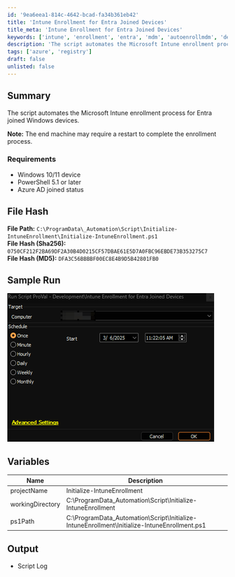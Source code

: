 ```yaml
---
id: '9ea6eea1-814c-4642-bcad-fa34b361eb42'
title: 'Intune Enrollment for Entra Joined Devices'
title_meta: 'Intune Enrollment for Entra Joined Devices'
keywords: ['intune', 'enrollment', 'entra', 'mdm', 'autoenrollmdm', 'deviceenroller']
description: 'The script automates the Microsoft Intune enrollment process for Entra joined Windows devices.'
tags: ['azure', 'registry']
draft: false
unlisted: false
---
```


## Summary  

The script automates the Microsoft Intune enrollment process for Entra joined Windows devices.

**Note:** The end machine may require a restart to complete the enrollment process.

### Requirements

- Windows 10/11 device  
- PowerShell 5.1 or later  
- Azure AD joined status

## File Hash

**File Path:** `C:\ProgramData\_Automation\Script\Initialize-IntuneEnrollment\Initialize-IntuneEnrollment.ps1`  
**File Hash (Sha256):** `0750CF212F2BA69DF2A30B4D0215CF57DBAE61E5D7A0FBC96EBDE73B353275C7`  
**File Hash (MD5):** `DFA3C56BBBBF00EC8E4B9D5B42801FB0`

## Sample Run

![Image1](../../../static/img/cwa-script-intune-enrollment-for-entra-joined-devices/Image1.png)

## Variables

| Name | Description |
| ---- | ----------- |
| projectName | Initialize-IntuneEnrollment |
| workingDirectory | C:\ProgramData\_Automation\Script\Initialize-IntuneEnrollment |
| ps1Path | C:\ProgramData\_Automation\Script\Initialize-IntuneEnrollment\Initialize-IntuneEnrollment.ps1 |

## Output

- Script Log
